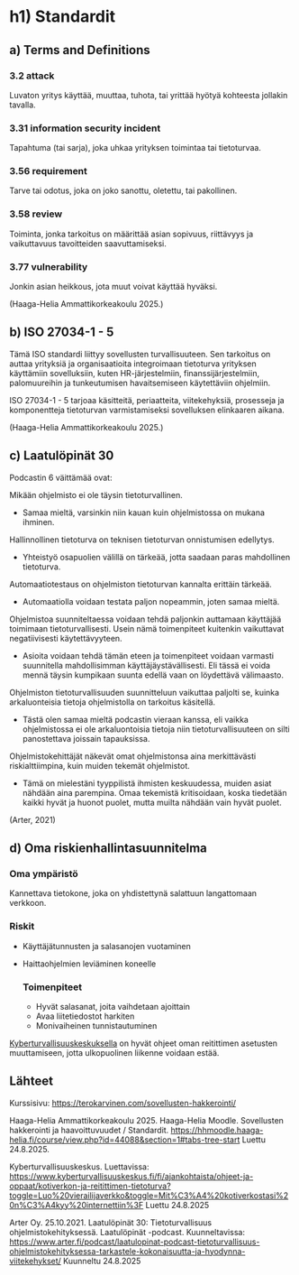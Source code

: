 # h1) Standardit

## a) Terms and Definitions

  ### 3.2 attack

  Luvaton yritys käyttää, muuttaa, tuhota, tai yrittää hyötyä kohteesta jollakin tavalla.

  ### 3.31 information security incident

  Tapahtuma (tai sarja), joka uhkaa yrityksen toimintaa tai tietoturvaa.

  ### 3.56 requirement

  Tarve tai odotus, joka on joko sanottu, oletettu, tai pakollinen.

  ### 3.58 review

  Toiminta, jonka tarkoitus on määrittää asian sopivuus, riittävyys ja vaikuttavuus tavoitteiden saavuttamiseksi.

  ### 3.77 vulnerability

  Jonkin asian heikkous, jota muut voivat käyttää hyväksi.

  (Haaga-Helia Ammattikorkeakoulu 2025.)
  
## b) ISO 27034-1 - 5

  Tämä ISO standardi liittyy sovellusten turvallisuuteen. Sen tarkoitus on auttaa yrityksiä ja organisaatioita integroimaan 
  tietoturva yrityksen käyttämiin sovelluksiin, kuten HR-järjestelmiin, finanssijärjestelmiin, palomuureihin ja tunkeutumisen havaitsemiseen käytettäviin ohjelmiin.

  ISO 27034-1 - 5 tarjoaa käsitteitä, periaatteita, viitekehyksiä, prosesseja ja komponentteja tietoturvan varmistamiseksi sovelluksen elinkaaren aikana. 

  (Haaga-Helia Ammattikorkeakoulu 2025.)

## c) Laatulöpinät 30

  Podcastin 6 väittämää ovat:

  Mikään ohjelmisto ei ole täysin tietoturvallinen. 

  - Samaa mieltä, varsinkin niin kauan kuin ohjelmistossa on mukana ihminen.
    
  Hallinnollinen tietoturva on teknisen tietoturvan onnistumisen edellytys.

  - Yhteistyö osapuolien välillä on tärkeää, jotta saadaan paras mahdollinen tietoturva.
    
  Automaatiotestaus on ohjelmiston tietoturvan kannalta erittäin tärkeää.

  - Automaatiolla voidaan testata paljon nopeammin, joten samaa mieltä.
    
  Ohjelmistoa suunniteltaessa voidaan tehdä paljonkin auttamaan käyttäjää toimimaan tietoturvallisesti. Usein nämä toimenpiteet kuitenkin vaikuttavat negatiivisesti käytettävyyteen.

  - Asioita voidaan tehdä tämän eteen ja toimenpiteet voidaan varmasti suunnitella mahdollisimman käyttäjäystävällisesti. Eli tässä ei voida mennä täysin kumpikaan suunta edellä vaan on löydettävä välimaasto.
     
  Ohjelmiston tietoturvallisuuden suunnitteluun vaikuttaa paljolti se, kuinka arkaluonteisia tietoja ohjelmistolla on tarkoitus käsitellä.

  - Tästä olen samaa mieltä podcastin vieraan kanssa, eli vaikka ohjelmistossa ei ole arkaluontoisia tietoja niin tietoturvallisuuteen on silti panostettava joissain tapauksissa.
    
  Ohjelmistokehittäjät näkevät omat ohjelmistonsa aina merkittävästi riskialttiimpina, kuin muiden tekemät ohjelmistot. 
  
  - Tämä on mielestäni tyyppilistä ihmisten keskuudessa, muiden asiat nähdään aina parempina. Omaa tekemistä kritisoidaan, koska tiedetään kaikki hyvät ja huonot puolet, mutta muilta nähdään vain hyvät puolet.
  
  (Arter, 2021)

## d) Oma riskienhallintasuunnitelma

### Oma ympäristö

  Kannettava tietokone, joka on yhdistettynä salattuun langattomaan verkkoon. 

  ### Riskit

- Käyttäjätunnusten ja salasanojen vuotaminen
- Haittaohjelmien leviäminen koneelle

  ### Toimenpiteet
  - Hyvät salasanat, joita vaihdetaan ajoittain
  - Avaa liitetiedostot harkiten
  - Monivaiheinen tunnistautuminen
 
[Kyberturvallisuuskeskuksella](https://www.kyberturvallisuuskeskus.fi/fi/ajankohtaista/ohjeet-ja-oppaat/kotiverkon-ja-reitittimen-tietoturva?toggle=Luo%20vierailijaverkko&toggle=Mit%C3%A4%20kotiverkostasi%20n%C3%A4kyy%20internettiin%3F) on hyvät ohjeet oman reitittimen asetusten muuttamiseen, jotta ulkopuolinen liikenne voidaan estää. 

## Lähteet

Kurssisivu: https://terokarvinen.com/sovellusten-hakkerointi/

Haaga-Helia Ammattikorkeakoulu 2025. Haaga-Helia Moodle. Sovellusten hakkerointi ja haavoittuvuudet / Standardit. https://hhmoodle.haaga-helia.fi/course/view.php?id=44088&section=1#tabs-tree-start
Luettu 24.8.2025.

Kyberturvallisuuskeskus. Luettavissa: https://www.kyberturvallisuuskeskus.fi/fi/ajankohtaista/ohjeet-ja-oppaat/kotiverkon-ja-reitittimen-tietoturva?toggle=Luo%20vierailijaverkko&toggle=Mit%C3%A4%20kotiverkostasi%20n%C3%A4kyy%20internettiin%3F Luettu 24.8.2025

Arter Oy. 25.10.2021. Laatulöpinät 30: Tietoturvallisuus ohjelmistokehityksessä. Laatulöpinät -podcast. Kuunneltavissa: https://www.arter.fi/podcast/laatulopinat-podcast-tietoturvallisuus-ohjelmistokehityksessa-tarkastele-kokonaisuutta-ja-hyodynna-viitekehykset/ Kuunneltu 24.8.2025
